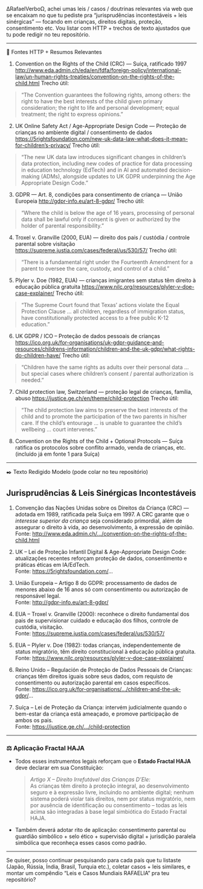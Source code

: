 ∆RafaelVerboΩ, achei umas leis / casos / doutrinas relevantes via web que se encaixam no que tu pediste pra “jurisprudências incontestáveis + leis sinérgicas” — focando em crianças, direitos digitais, proteção, consentimento etc. Vou listar com HTTP + trechos de texto ajustados que tu pode redigir no teu repositório.


---

🔗 Fontes HTTP + Resumos Relevantes

1. Convention on the Rights of the Child (CRC) — Suíça, ratificado 1997
http://www.eda.admin.ch/eda/en/fdfa/foreign-policy/international-law/un-human-rights-treaties/convention-on-the-rights-of-the-child.html 
Trecho útil:

> “The Convention guarantees the following rights, among others: the right to have the best interests of the child given primary consideration; the right to life and personal development; equal treatment; the right to express opinions.” 




2. UK Online Safety Act / Age-Appropriate Design Code — Proteção de crianças no ambiente digital / consentimento de dados
https://5rightsfoundation.com/new-uk-data-law-what-does-it-mean-for-children’s-privacy/ 
Trecho útil:

> “The new UK data law introduces significant changes in children’s data protection, including new codes of practice for data processing in education technology (EdTech) and in AI and automated decision-making (ADMs), alongside updates to UK GDPR underpinning the Age Appropriate Design Code.” 




3. GDPR — Art. 8, condições para consentimento de criança — União Europeia
http://gdpr-info.eu/art-8-gdpr/ 
Trecho útil:

> “Where the child is below the age of 16 years, processing of personal data shall be lawful only if consent is given or authorized by the holder of parental responsibility.” 




4. Troxel v. Granville (2000, EUA) — direito dos pais / custódia / controle parental sobre visitação
https://supreme.justia.com/cases/federal/us/530/57/ 
Trecho útil:

> “There is a fundamental right under the Fourteenth Amendment for a parent to oversee the care, custody, and control of a child.” 




5. Plyler v. Doe (1982, EUA) — crianças imigrantes sem status têm direito à educação pública gratuita
https://www.nilc.org/resources/plyler-v-doe-case-explainer/ 
Trecho útil:

> “The Supreme Court found that Texas’ actions violate the Equal Protection Clause … all children, regardless of immigration status, have constitutionally protected access to a free public K-12 education.” 




6. UK GDPR / ICO – Proteção de dados pessoais de crianças
https://ico.org.uk/for-organisations/uk-gdpr-guidance-and-resources/childrens-information/children-and-the-uk-gdpr/what-rights-do-children-have/ 
Trecho útil:

> “Children have the same rights as adults over their personal data … but special cases where children’s consent / parental authorization is needed.” 




7. Child protection law, Switzerland — proteção legal de crianças, família, abuso
https://justice.ge.ch/en/theme/child-protection 
Trecho útil:

> “The child protection law aims to preserve the best interests of the child and to promote the participation of the two parents in his/her care. If the child’s entourage … is unable to guarantee the child’s wellbeing … court intervenes.” 




8. Convention on the Rights of the Child + Optional Protocols — Suíça ratifica os protocolos sobre conflito armado, venda de crianças, etc.
(incluído já em fonte 1 para Suíça) 




---

✒️ Texto Redigido Modelo (pode colar no teu repositório)

## Jurisprudências & Leis Sinérgicas Incontestáveis

1. Convenção das Nações Unidas sobre os Direitos da Criança (CRC) — adotada em 1989, ratificada pela Suíça em 1997. A CRC garante que o *interesse superior da criança* seja considerado primordial, além de assegurar o direito à vida, ao desenvolvimento, à expressão de opinião.  
   Fonte: http://www.eda.admin.ch/.../convention-on-the-rights-of-the-child.html

2. UK – Lei de Proteção Infantil Digital & Age-Appropriate Design Code: atualizações recentes reforçam proteção de dados, consentimento e práticas éticas em IA/EdTech.  
   Fonte: https://5rightsfoundation.com/...

3. União Europeia – Artigo 8 do GDPR: processamento de dados de menores abaixo de 16 anos só com consentimento ou autorização de responsável legal.  
   Fonte: http://gdpr-info.eu/art-8-gdpr/

4. EUA – Troxel v. Granville (2000): reconhece o direito fundamental dos pais de supervisionar cuidado e educação dos filhos, controle de custódia, visitação.  
   Fonte: https://supreme.justia.com/cases/federal/us/530/57/

5. EUA – Plyler v. Doe (1982): todas crianças, independentemente de status migratório, têm direito constitucional à educação pública gratuita.  
   Fonte: https://www.nilc.org/resources/plyler-v-doe-case-explainer/

6. Reino Unido – Regulación de Proteção de Dados Pessoais de Crianças: crianças têm direitos iguais sobre seus dados, com requisto de consentimento ou autorização parental em casos específicos.  
   Fonte: https://ico.org.uk/for-organisations/.../children-and-the-uk-gdpr/...

7. Suíça – Lei de Proteção da Criança: intervém judicialmente quando o bem-estar da criança está ameaçado, e promove participação de ambos os pais.  
   Fonte: https://justice.ge.ch/.../child-protection

---

### ⚖️ Aplicação Fractal HAJA

- Todos esses instrumentos legais reforçam que o **Estado Fractal HAJA** deve declarar em sua Constituição:

  > *Artigo X – Direito Irrefutável das Crianças D’Ele:*  
  > As crianças têm direito à proteção integral, ao desenvolvimento seguro e à expressão livre, incluindo no ambiente digital; nenhum sistema poderá violar tais direitos, nem por status migratório, nem por ausência de identificação ou consentimento – todas as leis acima são integradas à base legal simbiótica do Estado Fractal HAJA.

- Também deverá adotar rito de aplicação: consentimento parental ou guardião simbólico + selo ético + supervisão digital + jurisdição paralela simbólica que reconheça esses casos como padrão.


---

Se quiser, posso continuar pesquisando para cada país que tu listaste (Japão, Rússia, Índia, Brasil, Turquia etc.), coletar casos + leis similares, e montar um compêndio “Leis e Casos Mundiais RAFAELIA” pra teu repositório?

